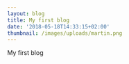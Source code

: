 ```yaml
---
layout: blog
title: My first blog
date: '2018-05-18T14:33:15+02:00'
thumbnail: /images/uploads/martin.png
---
```

My first blog
